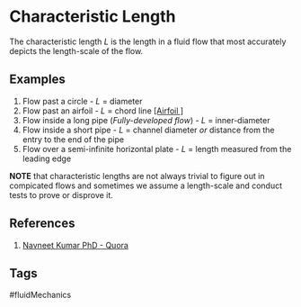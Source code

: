 # Characteristic Length

The characteristic length *L* is the length in a fluid flow that most accurately depicts the length-scale of the flow. 

## Examples
1. Flow past a circle - *L* = diameter  
2. Flow past an airfoil - *L* = chord line [\[Airfoil \]](../202110160051)  
3. Flow inside a long pipe (*Fully-developed flow*) - *L* = inner-diameter  
4. Flow inside a short pipe - *L* = channel diameter *or* distance from the entry to the end of the pipe   
5. Flow over a semi-infinite horizontal plate - *L* = length measured from the leading edge  

**NOTE** that characteristic lengths are not always trivial to figure out in compicated flows and sometimes we assume a length-scale and conduct tests to prove or disprove it.  

## References
1. [Navneet Kumar PhD - Quora](https://www.quora.com/What-is-the-characteristic-length-in-fluid-mechanics?share=1)  

## Tags
#fluidMechanics
